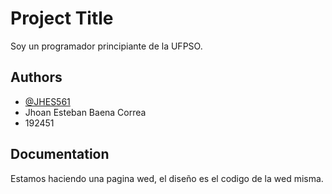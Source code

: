 
# Project Title

Soy un programador principiante de la UFPSO.

## Authors

- [@JHES561](https://github.com/JHES561)
- Jhoan Esteban Baena Correa
- 192451
## Documentation

Estamos haciendo una pagina wed, el diseño es el codigo de la wed misma.

